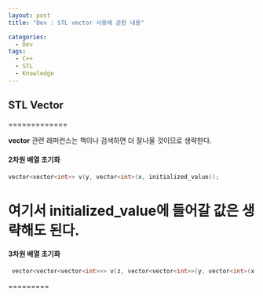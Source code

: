 ```yaml
---
layout: post
title: "Dev : STL vector 사용에 관한 내용"

categories:
  - Dev
tags:
  - C++
  - STL
  - Knowledge
---
```


## STL Vector  
=============  

__vector__ 관련 레퍼런스는 책이나 검색하면 더 잘나올 것이므로 생략한다.  

#### 2차원 배열 초기화  
``` c++  
vector<vector<int>> v(y, vector<int>(x, initialized_value));  
```  
여기서 initialized_value에 들어갈 값은 생략해도 된다.  
=========  

#### 3차원 배열 초기화  
``` c++  
 vector<vector<vector<int>>> v(z, vector<vector<int>>(y, vector<int>(x, initialized_value)));  
``` 
=========

  